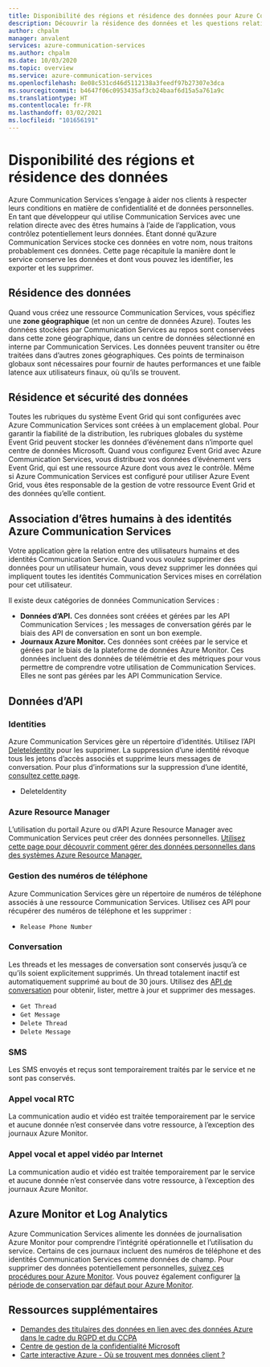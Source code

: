 ```yaml
---
title: Disponibilité des régions et résidence des données pour Azure Communication Services
description: Découvrir la résidence des données et les questions relatives à la confidentialité sur Azure Communication Services
author: chpalm
manager: anvalent
services: azure-communication-services
ms.author: chpalm
ms.date: 10/03/2020
ms.topic: overview
ms.service: azure-communication-services
ms.openlocfilehash: 8e08c531cd46d5112138a3feedf97b27307e3dca
ms.sourcegitcommit: b4647f06c0953435af3cb24baaf6d15a5a761a9c
ms.translationtype: HT
ms.contentlocale: fr-FR
ms.lasthandoff: 03/02/2021
ms.locfileid: "101656191"
---
```

# <a name="region-availability-and-data-residency"></a>Disponibilité des régions et résidence des données

Azure Communication Services s’engage à aider nos clients à respecter leurs conditions en matière de confidentialité et de données personnelles. En tant que développeur qui utilise Communication Services avec une relation directe avec des êtres humains à l’aide de l’application, vous contrôlez potentiellement leurs données. Étant donné qu’Azure Communication Services stocke ces données en votre nom, nous traitons probablement ces données. Cette page récapitule la manière dont le service conserve les données et dont vous pouvez les identifier, les exporter et les supprimer.

## <a name="data-residency"></a>Résidence des données

Quand vous créez une ressource Communication Services, vous spécifiez une **zone géographique** (et non un centre de données Azure). Toutes les données stockées par Communication Services au repos sont conservées dans cette zone géographique, dans un centre de données sélectionné en interne par Communication Services. Les données peuvent transiter ou être traitées dans d’autres zones géographiques. Ces points de terminaison globaux sont nécessaires pour fournir de hautes performances et une faible latence aux utilisateurs finaux, où qu’ils se trouvent.

## <a name="data-residency-and-events"></a>Résidence et sécurité des données

Toutes les rubriques du système Event Grid qui sont configurées avec Azure Communication Services sont créées à un emplacement global. Pour garantir la fiabilité de la distribution, les rubriques globales du système Event Grid peuvent stocker les données d’événement dans n’importe quel centre de données Microsoft. Quand vous configurez Event Grid avec Azure Communication Services, vous distribuez vos données d’événement vers Event Grid, qui est une ressource Azure dont vous avez le contrôle. Même si Azure Communication Services est configuré pour utiliser Azure Event Grid, vous êtes responsable de la gestion de votre ressource Event Grid et des données qu’elle contient.

## <a name="relating-humans-to-azure-communication-services-identities"></a>Association d’êtres humains à des identités Azure Communication Services

Votre application gère la relation entre des utilisateurs humains et des identités Communication Service. Quand vous voulez supprimer des données pour un utilisateur humain, vous devez supprimer les données qui impliquent toutes les identités Communication Services mises en corrélation pour cet utilisateur.

Il existe deux catégories de données Communication Services :
- **Données d’API.** Ces données sont créées et gérées par les API Communication Services ; les messages de conversation gérés par le biais des API de conversation en sont un bon exemple.
- **Journaux Azure Monitor.** Ces données sont créées par le service et gérées par le biais de la plateforme de données Azure Monitor. Ces données incluent des données de télémétrie et des métriques pour vous permettre de comprendre votre utilisation de Communication Services. Elles ne sont pas gérées par les API Communication Service.

## <a name="api-data"></a>Données d’API

### <a name="identities"></a>Identities

Azure Communication Services gère un répertoire d’identités. Utilisez l’API [DeleteIdentity](/rest/api/communication/communicationidentity/delete) pour les supprimer. La suppression d’une identité révoque tous les jetons d’accès associés et supprime leurs messages de conversation. Pour plus d’informations sur la suppression d’une identité, [consultez cette page](../quickstarts/access-tokens.md).

- DeleteIdentity

### <a name="azure-resource-manager"></a>Azure Resource Manager

L’utilisation du portail Azure ou d’API Azure Resource Manager avec Communication Services peut créer des données personnelles. [Utilisez cette page pour découvrir comment gérer des données personnelles dans des systèmes Azure Resource Manager.](../../azure-resource-manager/management/resource-manager-personal-data.md)

### <a name="telephone-number-management"></a>Gestion des numéros de téléphone

Azure Communication Services gère un répertoire de numéros de téléphone associés à une ressource Communication Services. Utilisez ces API pour récupérer des numéros de téléphone et les supprimer :
- `Release Phone Number`

### <a name="chat"></a>Conversation

Les threads et les messages de conversation sont conservés jusqu’à ce qu’ils soient explicitement supprimés. Un thread totalement inactif est automatiquement supprimé au bout de 30 jours. Utilisez des [API de conversation](/rest/api/communication/chat/deletechatmessage/deletechatmessage) pour obtenir, lister, mettre à jour et supprimer des messages.

- `Get Thread`
- `Get Message`
- `Delete Thread`
- `Delete Message`

### <a name="sms"></a>SMS

Les SMS envoyés et reçus sont temporairement traités par le service et ne sont pas conservés.

### <a name="pstn-voice-calling"></a>Appel vocal RTC

La communication audio et vidéo est traitée temporairement par le service et aucune donnée n’est conservée dans votre ressource, à l’exception des journaux Azure Monitor.

### <a name="internet-voice-and-video-calling"></a>Appel vocal et appel vidéo par Internet

La communication audio et vidéo est traitée temporairement par le service et aucune donnée n’est conservée dans votre ressource, à l’exception des journaux Azure Monitor.

## <a name="azure-monitor-and-log-analytics"></a>Azure Monitor et Log Analytics

Azure Communication Services alimente les données de journalisation Azure Monitor pour comprendre l’intégrité opérationnelle et l’utilisation du service. Certains de ces journaux incluent des numéros de téléphone et des identités Communication Services comme données de champ. Pour supprimer des données potentiellement personnelles, [suivez ces procédures pour Azure Monitor](../../azure-monitor/logs/personal-data-mgmt.md). Vous pouvez également configurer [la période de conservation par défaut pour Azure Monitor](../../azure-monitor/logs/manage-cost-storage.md).

## <a name="additional-resources"></a>Ressources supplémentaires

- [Demandes des titulaires des données en lien avec des données Azure dans le cadre du RGPD et du CCPA](/microsoft-365/compliance/gdpr-dsr-azure?preserve-view=true&view=o365-worldwide)
- [Centre de gestion de la confidentialité Microsoft](https://www.microsoft.com/trust-center/privacy/data-location)
- [Carte interactive Azure - Où se trouvent mes données client ?](https://azuredatacentermap.azurewebsites.net/)
